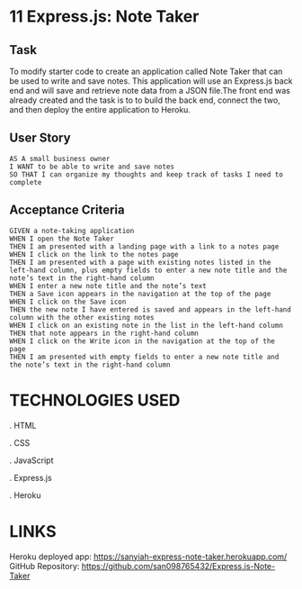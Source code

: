 # 11 Express.js: Note Taker

## Task
To modify starter code to create an application called Note Taker that can be used to write and save notes. This application will use an Express.js back end and will save and retrieve note data from a JSON file.The front end was already created and the task is to to build the back end, connect the two, and then deploy the entire application to Heroku.


## User Story

```
AS A small business owner
I WANT to be able to write and save notes
SO THAT I can organize my thoughts and keep track of tasks I need to complete
```


## Acceptance Criteria

```
GIVEN a note-taking application
WHEN I open the Note Taker
THEN I am presented with a landing page with a link to a notes page
WHEN I click on the link to the notes page
THEN I am presented with a page with existing notes listed in the left-hand column, plus empty fields to enter a new note title and the note’s text in the right-hand column
WHEN I enter a new note title and the note’s text
THEN a Save icon appears in the navigation at the top of the page
WHEN I click on the Save icon
THEN the new note I have entered is saved and appears in the left-hand column with the other existing notes
WHEN I click on an existing note in the list in the left-hand column
THEN that note appears in the right-hand column
WHEN I click on the Write icon in the navigation at the top of the page
THEN I am presented with empty fields to enter a new note title and the note’s text in the right-hand column
```

# TECHNOLOGIES USED
. HTML

. CSS

. JavaScript

. Express.js

. Heroku

# LINKS

Heroku deployed app: https://sanyiah-express-note-taker.herokuapp.com/
GitHub Repository: https://github.com/san098765432/Express.js-Note-Taker 